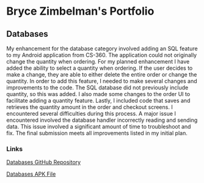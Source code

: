 # Bryce Zimbelman's Portfolio

## Databases

My enhancement for the database category involved adding an SQL feature to my Android application from CS-360. The application could not originally change the quantity when ordering. For my planned enhancement I have added the ability to select a quantity when ordering. If the user decides to make a change, they are able to either delete the entire order or change the quantity. In order to add this feature, I needed to make several changes and improvements to the code. The SQL database did not previously include quantity, so this was added. I also made some changes to the order UI to facilitate adding a quantity feature. Lastly, I included code that saves and retrieves the quantity amount in the order and checkout screens. I encountered several difficulties during this process. A major issue I encountered involved the database handler incorrectly reading and sending data. This issue involved a significant amount of time to troubleshoot and fix. The final submission meets all improvements listed in my initial plan.

### Links

[Databases GitHub Repository](https://github.com/californiakong/californiakong.github.io/tree/main/Mocha-Moment)

[Databases APK File](mocha_moment.apk)
